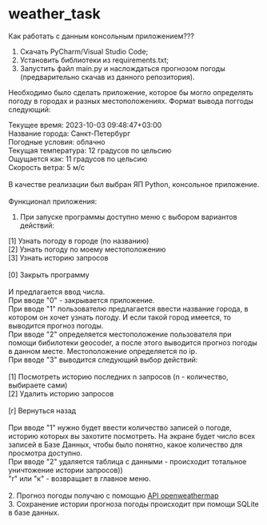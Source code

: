 # weather_task
Как работать с данным консольным приложением???
1. Скачать PyCharm/Visual Studio Code;
2. Установить библиотеки из requirements.txt;
3. Запустить файл main.py и наслождаться прогнозом погоды (предварительно скачав из данного репозитория).



Необходимо было сделать приложение, которое бы могло определять погоду в городах и разных местоположениях.
Формат вывода поггоды следующий:

Текущее время: 2023-10-03 09:48:47+03:00<br/>
Название города: Санкт-Петербург<br/>
Погодные условия: облачно<br/>
Текущая температура: 12 градусов по цельсию<br/>
Ощущается как: 11 градусов по цельсию<br/>
Скорость ветра: 5 м/c<br/>
<br/>
В качестве реализации был выбран ЯП Python, консольное приложение.<br/>
<br/>
Функционал приложения:
1. При запуске программы доступно меню с выбором вариантов действий:<br/>

[1] Узнать погоду в городе (по названию)<br/>
[2] Узнать погоду по моему местоположению<br/>
[3] Узнать историю запросов<br/>
<br/>
[0] Закрыть программу<br/>
<br/>
И предлагается ввод числа.<br/>
При вводе "0" - закрывается приложение.<br/>
При вводе "1" пользователю предлагается ввести название города, в котором он хочет узнать погоду. И если такой город имеется, то выводится прогноз погоды.<br/>
При вводе "2" определяется местоположение пользователя при помощи бибилотеки geocoder, а после этого выводится прогноз погоды в данном месте. Местоположение определяется по ip.<br/>
При вводе "3" выводится следующий выбор действий:<br/>
<br/>
[1] Посмотреть историю последних n запросов (n - количество, выбираете сами)<br/>
[2] Удалить историю запросов<br/>
<br/>
[r] Вернуться назад<br/>
<br/>
При вводе "1" нужно будет ввести количество записей о погоде, историю которых вы захотите посмотреть. На экране будет число всех записей в Базе Данных, чтобы было понятно, какое количество для просмотра доступно.<br/>
При вводе "2" удаляется таблица с данными - происходит тотальное уничтожение истории запросов))<br/>
"r" или "к" - возвращает в главное меню.<br/>
<br/>
2. Прогноз погоды получаю с помощью [API openweathermap](https://openweathermap.org/current)<br/>
3. Сохранение истории прогноза погоды происходит при помощи SQLite в базе данных.
